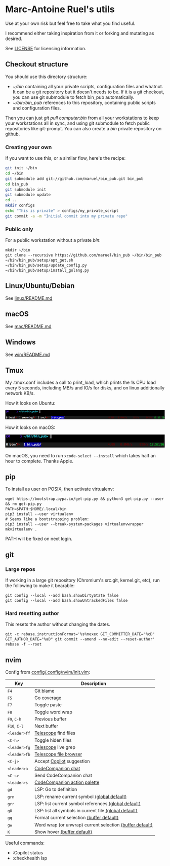 # Marc-Antoine Ruel's utils

Use at your own risk but feel free to take what you find useful.

I recommend either taking inspiration from it or forking and mutating as
desired.

See [LICENSE](LICENSE) for licensing information.


## Checkout structure

You should use this directory structure:

- *~/bin* containing all your private scripts, configuration files and
  whatnot.  It can be a git repository but it doesn't needs to be. If it is a
  git checkout, you can use git submodule to fetch bin_pub automatically.
- *~/bin/bin_pub* references to this repository, containing public scripts and
  configuration files.

Then you can just *git pull computer:bin* from all your workstations to keep
your workstations all in sync, and using git submodule to fetch public
repositories like git-prompt. You can also create a *bin* private repository on
github.


### Creating your own

If you want to use this, or a similar flow, here's the recipe:

```bash
git init ~/bin
cd ~/bin
git submodule add git://github.com/maruel/bin_pub.git bin_pub
cd bin_pub
git submodule init
git submodule update
cd ..
mkdir configs
echo "This is private" > configs/my_private_script
git commit -a -m "Initial commit into my private repo"
```


### Public only

For a public workstation without a private *bin*:

```
mkdir ~/bin
git clone --recursive https://github.com/maruel/bin_pub ~/bin/bin_pub
~/bin/bin_pub/setup/apt_get.sh
~/bin/bin_pub/setup/update_config.py
~/bin/bin_pub/setup/install_golang.py
```


## Linux/Ubuntu/Debian

See [linux/README.md](linux/README.md)


## macOS

See [mac/README.md](mac/README.md)


## Windows

See [win/README.md](win/README.md)


## Tmux

My .tmux.conf includes a call to print_load, which prints the 1s CPU load every
5 seconds, including MB/s and IO/s for disks, and on linux additionally network
KB/s.

How it looks on Ubuntu:

![Ubuntu](/screenshots/ubuntu.png)

How it looks on macOS:

![macOS](/screenshots/osx.png)

On macOS, you need to run `xcode-select --install` which takes half an hour to
complete. Thanks Apple.


## pip

To install as user on POSIX, then activate virtualenv:

```
wget https://bootstrap.pypa.io/get-pip.py && python3 get-pip.py --user && rm get-pip.py
PATH=$PATH:$HOME/.local/bin
pip3 install --user virtualenv
# Seems like a bootstrapping problem:
pip3 install --user --break-system-packages virtualenvwrapper
mkvirtualenv .
```

PATH will be fixed on next login.


## git

### Large repos

If working in a large git repository (Chromium's src.git, kernel.git, etc), run
the following to make it bearable:

```
git config --local --add bash.showDirtyState false
git config --local --add bash.showUntrackedFiles false
```

### Hard resetting author

This resets the author without changing the dates.

```
git -c rebase.instructionFormat='%s%nexec GIT_COMMITTER_DATE="%cD" GIT_AUTHOR_DATE="%aD" git commit --amend --no-edit --reset-author' rebase -f --root
```

## nvim

Config from [config/.config/nvim/init.vim](config/.config/nvim/init.vim):

| Key          | Description |
| ------------ | ----------- |
| `F4`         | Git blame |
| `F5`         | Go coverage |
| `F7`         | Toggle paste |
| `F8`         | Toggle word wrap |
| `F9`, `C-h`  | Previous buffer |
| `F10`, `C-l` | Next buffer |
| `<leader>ff` | [Telescope](https://github.com/nvim-telescope/telescope.nvim) find files |
| `<C-h>`      | Toggle hiden files |
| `<leader>fg` | [Telescope](https://github.com/nvim-telescope/telescope.nvim) live grep |
| `<leader>fb` | [Telescope file browser](https://github.com/nvim-telescope/telescope-file-browser.nvim) |
| `<C-j>`      | Accept [Copilot](https://github.com/github/copilot.vim) suggestion |
| `<leader>a`  | [CodeCompanion chat](https://codecompanion.olimorris.dev/configuration/chat-buffer.html) |
| `<C-s>`      | Send CodeCompanion chat |
| `<leader>s`  | [CodeCompanion action palette](https://codecompanion.olimorris.dev/configuration/action-palette.html) |
| `gd`         | LSP: Go to definition |
| `grn`        | LSP: rename current symbol [(global default)](https://neovim.io/doc/user/lsp.html#_global-defaults) |
| `grr`        | LSP: list current symbol references [(global default)](https://neovim.io/doc/user/lsp.html#_global-defaults) |
| `gO`         | LSP: list all symbols in current file [(global default)](https://neovim.io/doc/user/lsp.html#_global-defaults) |
| `gq`         | Format current selection [(buffer default)](https://neovim.io/doc/user/lsp.html#_buffer-local-defaults) |
| `gw`         | Word wrap (or unwrap) current selection [(buffer default)](https://neovim.io/doc/user/lsp.html#_buffer-local-defaults) |
| `K`          | Show hover [(buffer default)](https://neovim.io/doc/user/lsp.html#_buffer-local-defaults) |

Useful commands:

- :Copilot status
- :checkhealth lsp
